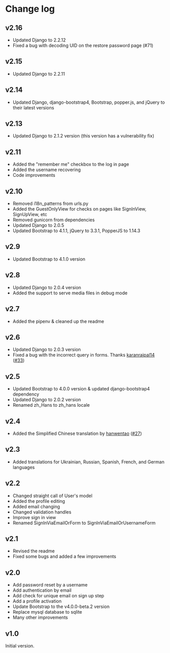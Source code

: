 # Change log

## v2.16

- Updated Django to 2.2.12
- Fixed a bug with decoding UID on the restore password page (#71)

## v2.15

- Updated Django to 2.2.11

## v2.14

- Updated Django, django-bootstrap4, Bootstrap, popper.js, and jQuery to their latest versions

## v2.13

- Updated Django to 2.1.2 version (this version has a vulnerability fix)

## v2.11

- Added the "remember me" checkbox to the log in page
- Added the username recovering
- Code improvements

## v2.10

- Removed i18n_patterns from urls.py
- Added the GuestOnlyView for checks on pages like SignInView, SignUpView, etc
- Removed gunicorn from dependencies
- Updated Django to 2.0.5
- Updated Bootstrap to 4.1.1, jQuery to 3.3.1, PopperJS to 1.14.3

## v2.9

- Updated Bootstrap to 4.1.0 version

## v2.8

- Updated Django to 2.0.4 version
- Added the support to serve media files in debug mode

## v2.7

- Added the pipenv & cleaned up the readme

## v2.6

- Updated Django to 2.0.3 version
- Fixed a bug with the incorrect query in forms. Thanks [karanrajpal14][3] ([#33][4])

## v2.5

- Updated Bootstrap to 4.0.0 version & updated django-bootstrap4 dependency
- Updated Django to 2.0.2 version
- Renamed zh_Hans to zh_hans locale

## v2.4

- Added the Simplified Chinese translation by [hanwentao][1] ([#27][2])

## v2.3

- Added translations for Ukrainian, Russian, Spanish, French, and German languages

## v2.2

- Changed straight call of User's model
- Added the profile editing
- Added email changing
- Changed validation handles
- Improve sign in view
- Renamed SignInViaEmailOrForm to SignInViaEmailOrUsernameForm

## v2.1

- Revised the readme
- Fixed some bugs and added a few improvements

## v2.0

- Add password reset by a username
- Add authentication by email
- Add check for unique email on sign up step
- Add a profile activation
- Update Bootstrap to the v4.0.0-beta.2 version
- Replace mysql database to sqlite
- Many other improvements

## v1.0

Initial version.


[1]: https://github.com/hanwentao
[2]: https://github.com/egorsmkv/simple-django-login-and-register/pull/27
[3]: https://github.com/karanrajpal14
[4]: https://github.com/egorsmkv/simple-django-login-and-register/issues/33
